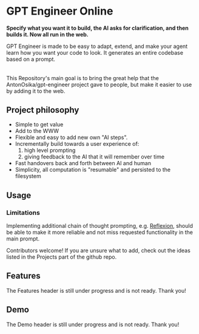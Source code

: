 # GPT Engineer Online
**Specify what you want it to build, the AI asks for clarification, and then builds it. Now all run in the web.**

GPT Engineer is made to be easy to adapt, extend, and make your agent learn how you want your code to look. It generates an entire codebase based on a prompt. 
######
This Repository's main goal is to bring the great help that the AntonOsika/gpt-engineer project gave to people, but make it easier to use by adding it to the web.

## Project philosophy
- Simple to get value
- Add to the WWW
- Flexible and easy to add new own "AI steps".
- Incrementally build towards a user experience of:
  1. high level prompting
  2. giving feedback to the AI that it will remember over time
- Fast handovers back and forth between AI and human
- Simplicity, all computation is "resumable" and persisted to the filesystem


## Usage


### Limitations
Implementing additional chain of thought prompting, e.g. [Reflexion](https://github.com/noahshinn024/reflexion), should be able to make it more reliable and not miss requested functionality in the main prompt.

Contributors welcome! If you are unsure what to add, check out the ideas listed in the Projects part of the github repo.


## Features
The Features header is still under progress and is not ready. Thank you!

## Demo
The Demo header is still under progress and is not ready. Thank you!
